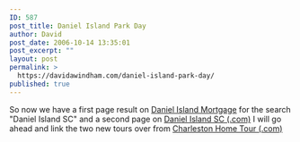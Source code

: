 ```yaml
---
ID: 587
post_title: Daniel Island Park Day
author: David
post_date: 2006-10-14 13:35:01
post_excerpt: ""
layout: post
permalink: >
  https://davidawindham.com/daniel-island-park-day/
published: true
---
```

So now we have a first page result on <a href="http://www.danielislandmortgage.com"> Daniel Island Mortgage</a> for the search "Daniel Island SC" and a second page on <a href="http://www.danielisland-sc.com"> Daniel Island SC (.com)</a>  I will go ahead and link the two new tours over from <a href="http://www.charlestonhometour.com">Charleston Home  Tour (.com)</a> 